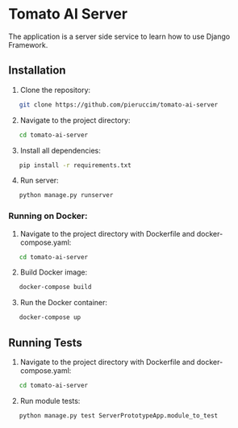 # Tomato AI Server

The application is a server side service to learn how to use Django Framework.

## Installation 

1. Clone the repository:
```bash
   git clone https://github.com/pieruccim/tomato-ai-server
```
2. Navigate to the project directory:
```bash
   cd tomato-ai-server
```
3. Install all dependencies:
```bash
   pip install -r requirements.txt
```
4. Run server:
```bash
   python manage.py runserver
```

### Running on Docker:

1. Navigate to the project directory with Dockerfile and docker-compose.yaml:
```bash
   cd tomato-ai-server
```
2. Build Docker image:
```bash
   docker-compose build
```
3. Run the Docker container:
```bash
   docker-compose up
```

## Running Tests
1. Navigate to the project directory with Dockerfile and docker-compose.yaml:
```bash
   cd tomato-ai-server
```
2. Run module tests:
```bash
   python manage.py test ServerPrototypeApp.module_to_test
```



